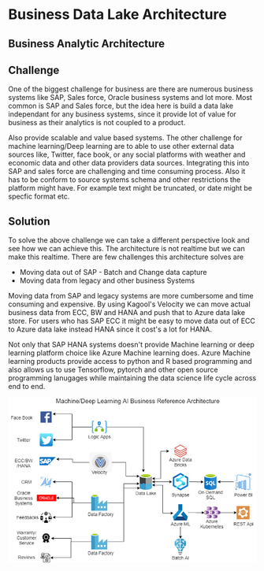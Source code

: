 # Business Data Lake Architecture

## Business Analytic Architecture

## Challenge

One of the biggest challenge for business are there are numerous business systems like SAP, Sales force, Oracle business systems and lot more. Most common is SAP and Sales force, but the idea here is build a data lake independant for any business systems, since it provide lot of value for business as their analytics is not coupled to a product. 

Also provide scalable and value based systems. The other challenge for machine learning/Deep learning are to able to use other external data sources like, Twitter, face book, or any social platforms with weather and economic data and other data providers data sources. Integrating this into SAP and sales force are challenging and time consuming process. Also it has to be conform to source systems schema and other restrictions the platform might have. For example text might be truncated, or date might be specfic format etc.

## Solution

To solve the above challenge we can take a different perspective look and see how we can achieve this. The architecture is not realtime but we can make this realtime. There are few challenges this architecture solves are

- Moving data out of SAP - Batch and Change data capture
- Moving data from legacy and other business Systems

Moving data from SAP and legacy systems are more cumbersome and time consuming and expensive. By using Kagool's Velocity we can move actual business data from ECC, BW and HANA and push that to Azure data lake store. For users who has SAP ECC it might be easy to move data out of ECC to Azure data lake instead HANA since it cost's a lot for HANA. 

Not only that SAP HANA systems doesn't provide Machine learning or deep learning platform choice like Azure Machine learning does. Azure Machine learning products provide access to python and R based programming and also allows us to use Tensorflow, pytorch and other open source programming lanugages while maintaining the data science life cycle across end to end.

![alt text](https://github.com/balakreshnan/SAPMLArch/blob/master/images/SAPMLbusinessarch.png "Business Architecture")